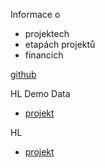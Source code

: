 Informace o 
- projektech
- etapách projektů
- financích 

[github](https://github.com/LukasZdrazilek/GQL_Projects)

HL Demo Data
- [projekt](/projects/project/view/bd2b3645-6950-4bb6-b5e1-597449ddd866)

HL
- [projekt](/projects/project/view/43dd2ff1-5c17-42a5-ba36-8b30e2a243bb)